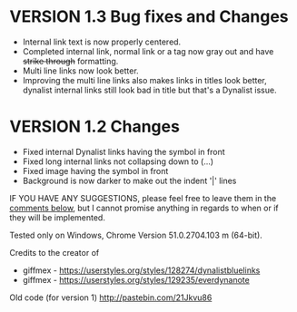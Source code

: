 # VERSION 1.3 Bug fixes and Changes
- Internal link text is now properly centered.
- Completed internal link, normal link or a tag now gray out and have ~~strike through~~ formatting.
- Multi line links now look better.
- Improving the multi line links also makes links in titles look better, dynalist internal links still look bad in title but that's a Dynalist issue.

# VERSION 1.2 Changes
- Fixed internal Dynalist links having the symbol in front
- Fixed long internal links not collapsing down to (...)
- Fixed image having the symbol in front
- Background is now darker to make out the indent '|' lines

IF YOU HAVE ANY SUGGESTIONS, please feel free to leave them in the [comments below](https://userstyles.org/styles/131191/dynalist-dark-v1-2), but I cannot promise anything in regards to when or if they will be implemented.

Tested only on Windows, Chrome Version 51.0.2704.103 m (64-bit).

Credits to the creator of 
- giffmex - https://userstyles.org/styles/128274/dynalistbluelinks
- giffmex - https://userstyles.org/styles/129235/everdynanote

Old code (for version 1) http://pastebin.com/21Jkvu86 
